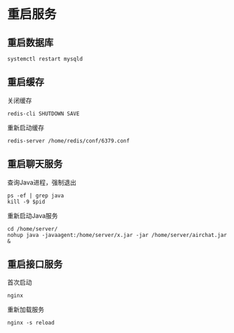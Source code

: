 重启服务
====================

重启数据库
--------------------
```
systemctl restart mysqld
```

重启缓存
--------------------
关闭缓存
```
redis-cli SHUTDOWN SAVE
```
重新启动缓存
```
redis-server /home/redis/conf/6379.conf
```

重启聊天服务
--------------------
查询Java进程，强制退出
```
ps -ef | grep java
kill -9 $pid
```
重新启动Java服务
```
cd /home/server/
nohup java -javaagent:/home/server/x.jar -jar /home/server/airchat.jar &
```

重启接口服务
--------------------
首次启动
```
nginx
```
重新加载服务
```
nginx -s reload
```
